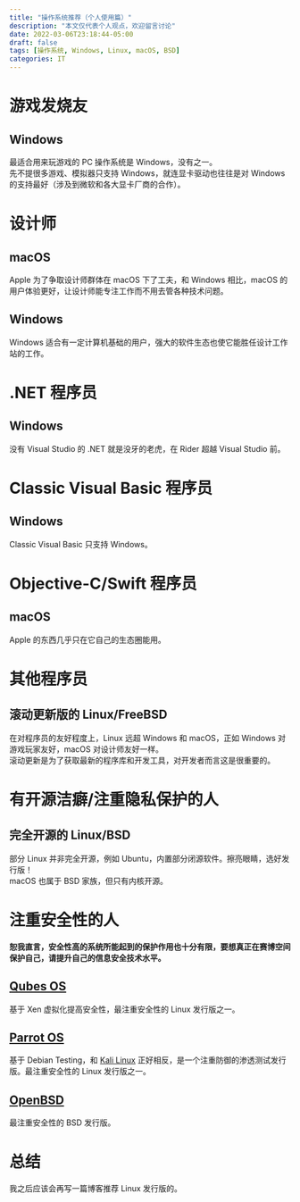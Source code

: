 ```yaml
---
title: "操作系统推荐（个人使用篇）"
description: "本文仅代表个人观点，欢迎留言讨论"
date: 2022-03-06T23:18:44-05:00
draft: false
tags: [操作系统, Windows, Linux, macOS, BSD]
categories: IT
---
```


# 游戏发烧友
## Windows
最适合用来玩游戏的 PC 操作系统是 Windows，没有之一。  
先不提很多游戏、模拟器只支持 Windows，就连显卡驱动也往往是对 Windows 的支持最好（涉及到微软和各大显卡厂商的合作）。
# 设计师
## macOS
Apple 为了争取设计师群体在 macOS 下了工夫，和 Windows 相比，macOS 的用户体验更好，让设计师能专注工作而不用去管各种技术问题。
## Windows
Windows 适合有一定计算机基础的用户，强大的软件生态也使它能胜任设计工作站的工作。
# .NET 程序员
## Windows
没有 Visual Studio 的 .NET 就是没牙的老虎，在 Rider 超越 Visual Studio 前。
# Classic Visual Basic 程序员
## Windows
Classic Visual Basic 只支持 Windows。
# Objective-C/Swift 程序员
## macOS
Apple 的东西几乎只在它自己的生态圈能用。
# 其他程序员
## 滚动更新版的 Linux/FreeBSD
在对程序员的友好程度上，Linux 远超 Windows 和 macOS，正如 Windows 对游戏玩家友好，macOS 对设计师友好一样。  
滚动更新是为了获取最新的程序库和开发工具，对开发者而言这是很重要的。
# 有开源洁癖/注重隐私保护的人
## 完全开源的 Linux/BSD
部分 Linux 并非完全开源，例如 Ubuntu，内置部分闭源软件。擦亮眼睛，选好发行版！  
macOS 也属于 BSD 家族，但只有内核开源。
# 注重安全性的人
**恕我直言，安全性高的系统所能起到的保护作用也十分有限，要想真正在赛博空间保护自己，请提升自己的信息安全技术水平。**
## [Qubes OS](https://qubes-os.org/)
基于 Xen 虚拟化提高安全性，最注重安全性的 Linux 发行版之一。
## [Parrot OS](https://parrotsec.org/)
基于 Debian Testing，和 [Kali Linux](https://www.kali.org/) 正好相反，是一个注重防御的渗透测试发行版。最注重安全性的 Linux 发行版之一。
## [OpenBSD](https://www.openbsd.org/)
最注重安全性的 BSD 发行版。
# 总结
我之后应该会再写一篇博客推荐 Linux 发行版的。